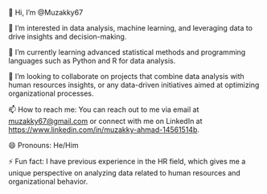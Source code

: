 👋 Hi, I’m @Muzakky67

👀 I’m interested in data analysis, machine learning, and leveraging data to drive insights and decision-making.

🌱 I’m currently learning advanced statistical methods and programming languages such as Python and R for data analysis.

💞️ I’m looking to collaborate on projects that combine data analysis with human resources insights, or any data-driven initiatives aimed at optimizing organizational processes.

📫 How to reach me: You can reach out to me via email at muzakky67@gmail.com or connect with me on LinkedIn at https://www.linkedin.com/in/muzakky-ahmad-14561514b.

😄 Pronouns: He/Him

⚡ Fun fact: I have previous experience in the HR field, which gives me a unique perspective on analyzing data related to human resources and organizational behavior.

<!---
Muzakky67/Muzakky67 is a ✨ special ✨ repository because its `README.md` (this file) appears on your GitHub profile.
You can click the Preview link to take a look at your changes.
--->
